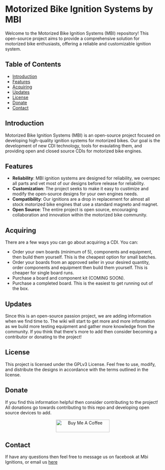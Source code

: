 # Motorized Bike Ignition Systems by MBI

Welcome to the Motorized Bike Ignition Systems (MBI) repository! This open-source project aims to provide a comprehensive solution for motorized bike enthusiasts, offering a reliable and customizable ignition system.

## Table of Contents

- [Introduction](#introduction)
- [Features](#features)
- [Acquiring](#acquiring)
- [Updates](#updates)
- [License](#license)
- [Donate](#donate)
- [Contact](#contact)

## Introduction

Motorized Bike Ignition Systems (MBI) is an open-source project focused on developing high-quality ignition systems for motorized bikes. Our goal is the development of new CDI technology, tools for evaulating them, and providing open and closed source CDIs for motorized bike engines.

## Features

- **Reliability**: MBI ignition systems are designed for reliability, we overspec all parts and vet most of our designs before release for reliability.
- **Customization**: The project seeks to make it easy to custimize and modify the open-source designs for your own engines needs.
- **Compatibility**: Our ignitions are a drop in replacement for almost all stock motorized bike engines that use a standard magneto and magnet.
- **Open Source**: The entire project is open source, encouraging collaboration and innovation within the motorized bike community.

## Acquiring

There are a few ways you can go about acquiring a CDI. You can:
- Order your own boards (minimum of 5), components and equipment, then build them yourself. This is the cheapest option for small batches.
- Order your boards from an approved seller in your desired quantity, order components and equipment then build them yourself. This is cheaper for single board runs.
- Purchase a board and component kit (COMING SOON).
- Purchase a completed board. This is the easiest to get running out of the box.

## Updates

Since this is an open-source passion project, we are adding information when we find time to. The wiki will start to get more and more information as we build more testing equipment and gather more knowledge from the community. If you think that there's more to add then consider becoming a contributor or donating to the project!

## License
This project is licensed under the GPLv3 License. Feel free to use, modify, and distribute the designs in accordance with the terms outlined in the license.

## Donate
If you find this information helpful then consider contributing to the project! All donations go towards contributing to this repo and developing open source devices to add. 

<p align="center">
<a href="https://www.buymeacoffee.com/mbiignitions" target="_blank"><img src="https://cdn.buymeacoffee.com/buttons/default-orange.png" alt="Buy Me A Coffee" height="41" width="174"></a>
</p>


## Contact
If have any questions then feel free to message us on facebook at Mbi Ignitions, or email us [here](mailto:mbiignitions@protonmail.com)
